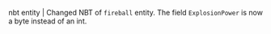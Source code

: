 nbt entity | Changed NBT of `fireball` entity. The field `ExplosionPower` is now a byte instead of an int.
